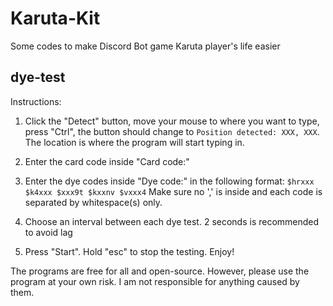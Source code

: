 # Karuta-Kit
Some codes to make Discord Bot game Karuta player's life easier

## dye-test
Instructions:
1. Click the "Detect" button, move your mouse to where you want to type, press "Ctrl", the button should change to `Position detected: XXX, XXX`. The location is where the program will start typing in.

2. Enter the card code inside "Card code:"

3. Enter the dye codes inside "Dye code:" in the following format:
`$hrxxx $k4xxx $xxx9t $kxxnv $vxxx4`
Make sure no ',' is inside and each code is separated by whitespace(s) only.

4. Choose an interval between each dye test. 2 seconds is recommended to avoid lag

5. Press "Start". Hold "esc" to stop the testing. Enjoy!


The programs are free for all and open-source. However, please use the program at your own risk. I am not responsible for anything caused by them.